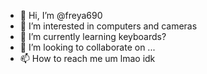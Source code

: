 - 👋 Hi, I’m @freya690
- 👀 I’m interested in computers and cameras 
- 🌱 I’m currently learning keyboards?
- 💞️ I’m looking to collaborate on ...
- 📫 How to reach me um lmao idk 

<!---
freya690/freya690 is a ✨ special ✨ repository because its `README.md` (this file) appears on your GitHub profile.
You can click the Preview link to take a look at your changes.
--->
